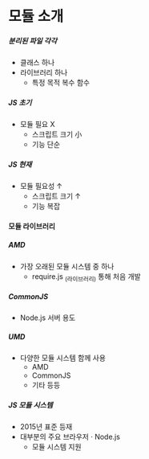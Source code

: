 모듈 소개
========

##### 분리된 파일 각각
- 클래스 하나
- 라이브러리 하나
  - 특정 목적 복수 함수

##### JS 초기
- 모듈 필요 X
  - 스크립트 크기 小
  - 기능 단순

##### JS 현재
- 모듈 필요성 ↑
  - 스크립트 크기 ↑
  - 기능 복잡

#### 모듈 라이브러리

##### AMD
- 가장 오래된 모듈 시스템 중 하나
  - require.js <sub>(라이브러리)</sub> 통해 처음 개발

##### CommonJS
- Node.js 서버 용도

##### UMD
- 다양한 모듈 시스템 함께 사용
  - AMD
  - CommonJS
  - 기타 등등

##### JS 모듈 시스템
- 2015년 표준 등재
- 대부분의 주요 브라우저 · Node.js
  - 모듈 시스템 지원

